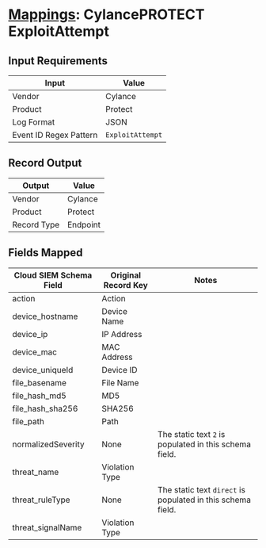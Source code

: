 # [Mappings](README.md): CylancePROTECT ExploitAttempt

## Input Requirements

|Input|Value|
|-----|-----|
|Vendor|Cylance|
|Product|Protect|
|Log Format|JSON|
|Event ID Regex Pattern|`ExploitAttempt`|

## Record Output

|Output|Value|
|------|-----|
|Vendor|Cylance|
|Product|Protect|
|Record Type|Endpoint|

## Fields Mapped

|Cloud SIEM Schema Field|Original Record Key|Notes|
|-----------------------|-------------------|-----|
|action|Action||
|device_hostname|Device Name||
|device_ip|IP Address||
|device_mac|MAC Address||
|device_uniqueId|Device ID||
|file_basename|File Name||
|file_hash_md5|MD5||
|file_hash_sha256|SHA256||
|file_path|Path||
|normalizedSeverity|None|The static text `2` is populated in this schema field.|
|threat_name|Violation Type||
|threat_ruleType|None|The static text `direct` is populated in this schema field.|
|threat_signalName|Violation Type||


